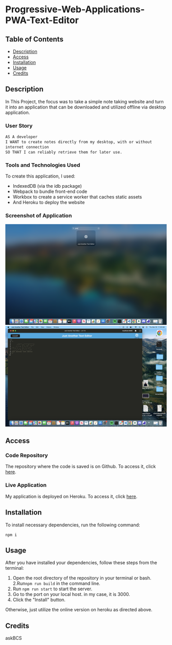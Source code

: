 # Progressive-Web-Applications-PWA-Text-Editor

## Table of Contents

* [Description](#description)
* [Access](#access)
* [Installation](#installation)
* [Usage](#usage)
* [Credits](#credits)

## Description

In This Project, the focus was to take a simple note taking website and turn it into an application that can be downloaded and utilized offline via desktop application.

### User Story

```
AS A developer
I WANT to create notes directly from my desktop, with or without internet connection
SO THAT I can reliably retrieve them for later use.
```

### Tools and Technologies Used

To create this application, I used:
- IndexedDB (via the idb package) 
- Webpack to bundle front-end code
- Workbox to create a service worker that caches static assets
- And Heroku to deploy the website

### Screenshot of Application

![Screenshot of application](./Assets/Screenshot%202023-03-30%20at%2011.43.53%20AM.png)
![Screenshot of application](./Assets/Screenshot%202023-03-30%20at%2011.44.02%20AM.png)

## Access

### Code Repository

The repository where the code is saved is on Github. To access it, click [here](https://github.com/Joshuamun97/Progressive-Web-Applications-PWA-Text-Editor).

### Live Application

My application is deployed on Heroku. To access it, click [here](https://morning-garden-20530.herokuapp.com/).

## Installation

To install necessary dependencies, run the following command:

```
npm i
```

## Usage

After you have installed your dependencies, follow these steps from the terminal:
1. Open the root directory of the repository in your terminal or bash.
2.Run```npm run build``` in the command line.
3. Run ```npm run start``` to start the server.
4. Go to the port on your local host. in my case, it is 3000.
5. Click the "Install" button.

Otherwise, just utilize the online version on heroku as directed above.

## Credits

askBCS
